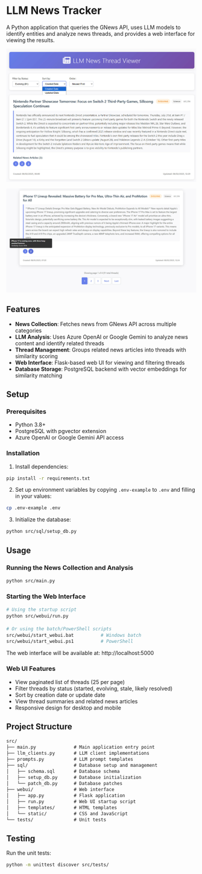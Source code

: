 # LLM News Tracker

A Python application that queries the GNews API, uses LLM models to identify entities and analyze news threads, and provides a web interface for viewing the results.

![demo website screenshot 1](./assets/demo-1.jpg)

![demo website screenshot 2](./assets/demo-2.jpg)

## Features

- **News Collection**: Fetches news from GNews API across multiple categories
- **LLM Analysis**: Uses Azure OpenAI or Google Gemini to analyze news content and identify related threads
- **Thread Management**: Groups related news articles into threads with similarity scoring
- **Web Interface**: Flask-based web UI for viewing and filtering threads
- **Database Storage**: PostgreSQL backend with vector embeddings for similarity matching

## Setup

### Prerequisites
- Python 3.8+
- PostgreSQL with pgvector extension
- Azure OpenAI or Google Gemini API access

### Installation

1. Install dependencies:
```bash
pip install -r requirements.txt
```

2. Set up environment variables by copying `.env-example` to `.env` and filling in your values:
```bash
cp .env-example .env
```

3. Initialize the database:
```bash
python src/sql/setup_db.py
```

## Usage

### Running the News Collection and Analysis
```bash
python src/main.py
```

### Starting the Web Interface
```bash
# Using the startup script
python src/webui/run.py

# Or using the batch/PowerShell scripts
src/webui/start_webui.bat          # Windows batch
src/webui/start_webui.ps1          # PowerShell
```

The web interface will be available at: http://localhost:5000

### Web UI Features
- View paginated list of threads (25 per page)
- Filter threads by status (started, evolving, stale, likely resolved)
- Sort by creation date or update date
- View thread summaries and related news articles
- Responsive design for desktop and mobile

## Project Structure
```
src/
├── main.py              # Main application entry point
├── llm_clients.py       # LLM client implementations
├── prompts.py           # LLM prompt templates
├── sql/                 # Database setup and management
│   ├── schema.sql       # Database schema
│   ├── setup_db.py      # Database initialization
│   └── patch_db.py      # Database patches
├── webui/               # Web interface
│   ├── app.py           # Flask application
│   ├── run.py           # Web UI startup script
│   ├── templates/       # HTML templates
│   └── static/          # CSS and JavaScript
└── tests/               # Unit tests
```

## Testing

Run the unit tests:
```bash
python -m unittest discover src/tests/
```
